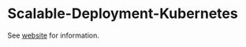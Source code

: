 # Scalable-Deployment-Kubernetes

See [website](https://adaickalavan.github.io/portfolio/scalable_deployment_kubernetes/) for information.